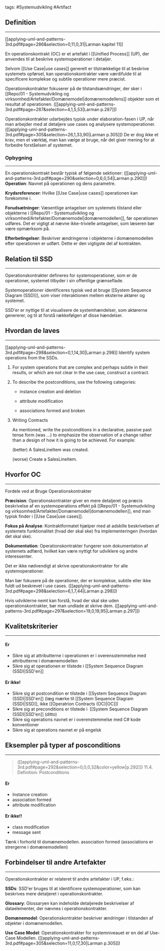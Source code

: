 tags: #Systemudvikling #Artifact
## Definition
---
[[applying-uml-and-patterns-3rd.pdf#page=286&selection=0,11,0,31|Larman kapitel 11]]

En operationskontrakt (OC) er et artefakt i [[Unified Process]] (UP), der anvendes til at beskrive systemoperationer i detaljer. 

Selvom [[Use Case|use cases]] generelt er tilstrækkelige til at beskrive systemets opførsel, kan operationskontrakter være værdifulde til at specificere komplekse og subtile operationer mere præcist. 

Operationskontrakter fokuserer på de tilstandsændringer, der sker i [[Repo/01 - Systemudvikling og virksomhed/Artefakter/Domænemodel|domænemodellens]] objekter som et resultat af operationen.
([[applying-uml-and-patterns-3rd.pdf#page=287&selection=4,1,5,53|Larman p.287]])

Operationskontrakter udarbejdes typisk under elaboration-fasen i UP, når man arbejder med at detaljere use cases og analysere systemoperationer. 
([[applying-uml-and-patterns-3rd.pdf#page=305&selection=26,1,33,90|Larman p.305]])
De er dog ikke et krav, men et værktøj, man kan vælge at bruge, når det giver mening for at forbedre forståelsen af systemet.
### Opbygning
---
En operationskontrakt består typisk af følgende sektioner:
([[applying-uml-and-patterns-3rd.pdf#page=290&selection=0,6,0,54|Larman p.290]])
**Operation**: 
Navnet på operationen og dens parametre.

**Krydsreferencer**: 
Hvilke [[Use Case|use cases]] operationen kan forekomme i.

**Forudsætninger**: 
Væsentlige antagelser om systemets tilstand eller objekterne i [[Repo/01 - Systemudvikling og virksomhed/Artefakter/Domænemodel|domænemodellen]], før operationen udføres. Det er vigtigt at nævne ikke-trivielle antagelser, som læseren bør være opmærksom på.

**Efterbetingelser**: 
Beskriver ændringerne i objekterne i domænemodellen efter operationen er udført. Dette er den vigtigste del af kontrakten.

## Relation til SSD
---
Operationskontrakter defineres for systemoperationer, som er de operationer, systemet tilbyder i sin offentlige grænseflade. 

Systemoperationer identificeres typisk ved at bruge [[System Sequence Diagram (SSD)]], som viser interaktionen mellem eksterne aktører og systemet. 

SSD'er er nyttige til at visualisere de systemhændelser, som aktørerne genererer, og til at forstå rækkefølgen af disse hændelser.


## Hvordan de laves
---
[[applying-uml-and-patterns-3rd.pdf#page=298&selection=0,1,14,30|Larman p.298]]
Identify system operations from the SSDs.

1. For system operations that are complex and perhaps subtle in their results, or which are not clear in the use case, construct a contract.

2. To describe the postconditions, use the following categories:

	- instance creation and deletion
	
	- attribute modification
	
	- associations formed and broken

3. Writing Contracts

	As mentioned, write the postconditions in a declarative, passive past tense form (was …) to emphasize the observation of a change rather than a design of how it is going to be achieved. For example:
	
	(better) A SalesLineItem was created.
	
	(worse) Create a SalesLineItem.


## Hvorfor OC
---
Fordele ved at Bruge Operationskontrakter

**Præcision**: 
Operationskontrakter giver en mere detaljeret og præcis beskrivelse af en systemoperations effekt på [[Repo/01 - Systemudvikling og virksomhed/Artefakter/Domænemodel|domænemodellen]], end man typisk finder i [[Use Case|use cases]].

**Fokus på Analyse**:
Kontraktformatet hjælper med at adskille beskrivelsen af systemets funktionalitet (hvad der skal ske) fra implementeringen (hvordan det skal ske).

**Dokumentation**:
Operationskontrakter fungerer som dokumentation af systemets adfærd, hvilket kan være nyttigt for udviklere og andre interessenter.

Det er ikke nødvendigt at skrive operationskontrakter for alle systemoperationer.

Man bør fokusere på de operationer, der er komplekse, subtile eller ikke fuldt ud beskrevet i use cases. 
([[applying-uml-and-patterns-3rd.pdf#page=298&selection=6,1,7,44|Larman p.298]])

Hvis udviklerne nemt kan forstå, hvad der skal ske uden operationskontrakter, bør man undlade at skrive dem.
([[applying-uml-and-patterns-3rd.pdf#page=297&selection=19,0,19,95|Larman p.297]])
## Kvalitetskriterier
---
#### Er
- Sikre sig at attributterne i operationen er i overensstemmelse med attributterne i domænemodellen
- Sikre sig at operationen er tilstede i [[System Sequence Diagram (SSD)|SSD'en]]
#### Er ikke!
- Sikre sig at postcondition er tilstede i [[System Sequence Diagram (SSD)|SSD'en]] (læg mærke til [[System Sequence Diagram (SSD)|SSD]], ikke [[Operatrion Contracts (OC)|OC]])
- Sikre sig at preconditions er tilstede i  [[System Sequence Diagram (SSD)|SSD'en]] (ditto)
- Sikre sig operations navnet er i overenstemmelse med C# kode konventioner
- Sikre sig at operations navnet er på engelsk

## Eksempler på typer af posconditions
---
> ([[applying-uml-and-patterns-3rd.pdf#page=292&selection=0,0,0,32&color=yellow|p.292]])
> 11.4. Definition: Postconditions

#### Er 
- Instance creation
- association formed
- attribute modification
#### Er ikke!!
- class modification
- message sent


Tænk i forhorld til domænemodellen. association formed (associations er strergerne i domænemodellen)

## Forbindelser til andre Artefakter
---
Operationskontrakter er relateret til andre artefakter i UP, f.eks.:

**SSDs**: 
SSD'er bruges til at identificere systemoperationer, som kan beskrives mere detaljeret i operationskontrakter.

**Glossary**: 
Glossaryen kan indeholde detaljerede beskrivelser af dataelementer, der nævnes i operationskontrakter.

**Domænemodel**: 
Operationskontrakter beskriver ændringer i tilstanden af objekter i domænemodellen.

**Use Case Model**: 
Operationskontrakter for systemniveauet er en del af Use-Case Modellen.
([[applying-uml-and-patterns-3rd.pdf#page=305&selection=11,0,17,30|Larman p.305]])

